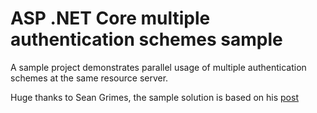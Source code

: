 # ASP .NET Core multiple authentication schemes sample
A sample project demonstrates parallel usage of multiple authentication schemes at the same resource server.

Huge thanks to Sean Grimes, the sample solution is based on his [post](https://seangrimes.dev/post/multiple_auth_handlers_in_aspnetcore/)
